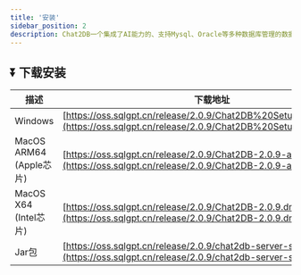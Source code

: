 ```yaml
---
title: '安装'
sidebar_position: 2
description: Chat2DB一个集成了AI能力的、支持Mysql、Oracle等多种数据库管理的数据库客户端工具
---
```


## ⏬ 下载安装
| 描述                   | 下载地址                                                                                                                               |
|-----------------------|------------------------------------------------------------------------------------------------------------------------------------|
| Windows               | [https://oss.sqlgpt.cn/release/2.0.9/Chat2DB%20Setup%202.0.9.exe](https://oss.sqlgpt.cn/release/2.0.9/Chat2DB%20Setup%202.0.9.exe) |
| MacOS ARM64 (Apple芯片) | [https://oss.sqlgpt.cn/release/2.0.9/Chat2DB-2.0.9-arm64.dmg](https://oss.sqlgpt.cn/release/2.0.9/Chat2DB-2.0.9-arm64.dmg)         |
| MacOS X64 (Intel芯片)   | [https://oss.sqlgpt.cn/release/2.0.9/Chat2DB-2.0.9.dmg](https://oss.sqlgpt.cn/release/2.0.9/Chat2DB-2.0.9.dmg)                     |
| Jar包                  | [https://oss.sqlgpt.cn/release/2.0.9/chat2db-server-start.zip](https://oss.sqlgpt.cn/release/2.0.9/chat2db-server-start.zip)       | 
